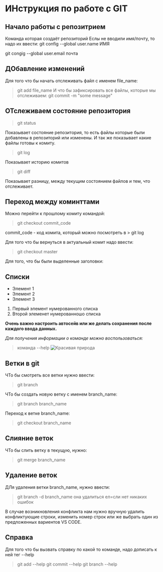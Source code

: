# ИНструкция по работе с GIT

## Начало работы с репозитрием
Команда которая создаёт репозиторий 
Еслы не вводили имя/почту, то надо их ввести:
git config --global user.name  ИМЯ

git congig --global user.email почта

## ДОбавление изменений
Для того что бы начать отслеживать файл с именем file_name:
> git add file_name
И что бы зафиксировать все файлы, которые мы отслеживаем:
> git commit -m "some message"

## ОТслеживаем состояние репозитория
> git status

Показывает состояние репозитория, то есть файлы которые были добавлены в репозиторий или изменены. И так же показывает какие файлы готовы к комиту.

>git log

Показывает историю комитов

>git diff

Показывает разницу, между текущим состоянием файлов  и тем, что отслеживает.

## Переход между коминттами

Можно перейти к прошлому комиту командой:
> git checkout commit_code

commit_code - код комита, который можно посмотреть в  > git log

Для того что бы вернуться в актуальный комит надо ввести:
> git checkout master

Для того, что бы были выделенные заголовки:               
 ## Списки
* Элемент 1
* Элемент 2
* Элемент 3
1. Первый элемент нумерованного списка
2. Второй элеменет нумерованношо списка

**Очень важно настроить автосейв или же делать сохранения после каждого ввода данных.**

*Для получения информации о команде можно воспользоваться:*
> команда --help
![Красивая природа](nature.jpg)

## Ветки в git
ЧТо бы смотреть все ветки нужно ввести:
> git branch

ЧТо бы создать новую ветку с именем branch_name:
>git branch branch_name

Переход к ветке branch_name:
> git checkout branch_name

## Слияние веток
ЧТо бы слить ветку в текущую, нужно:
>git merge branch_name
## Удаление веток
ДЛя удаления ветки branch_name, нужно ввести:
> git branch -d branch_name
она удалиться ел=сли нет никаких ошибок

В случае возникновления конфликта нам нужно вручную удалить конфликтующие строки, изменить номер строк или же выбрать один из предложенных вариентов VS CODE.

## Справка
Для того что бы вызвать справку по какой то команде, надо дописать к ней тег --help
> git add --help
>git commit --help
>git branch --help
